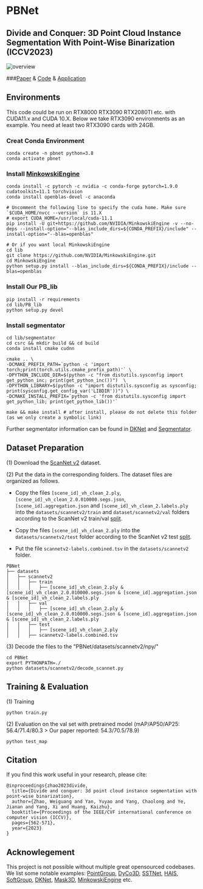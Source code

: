 # PBNet 
## Divide and  Conquer: 3D Point Cloud Instance Segmentation With Point-Wise Binarization (ICCV2023)
![overview](https://github.com/weiguangzhao/PBNet/blob/master/doc/overall.png)

 ###[Paper](https://openaccess.thecvf.com/content/ICCV2023/html/Zhao_Divide_and_Conquer_3D_Point_Cloud_Instance_Segmentation_With_Point-Wise_ICCV_2023_paper.html) & [Code](https://github.com/weiguangzhao/PBNet) & [Application](https://www.youtube.com/watch?v=yp7FUmaoW_Q)

## Environments
This code could be run on RTX8000 RTX3090 RTX2080TI etc. with CUDA11.x and CUDA 10.X. Below we take RTX3090 environments 
as an example. You need at least two RTX3090 cards with 24GB.
### Creat Conda Environment
    conda create -n pbnet python=3.8
    conda activate pbnet

### Install [MinkowskiEngine](https://github.com/NVIDIA/MinkowskiEngine)
    conda install -c pytorch -c nvidia -c conda-forge pytorch=1.9.0 cudatoolkit=11.1 torchvision
    conda install openblas-devel -c anaconda
    
    # Uncomment the following line to specify the cuda home. Make sure `$CUDA_HOME/nvcc --version` is 11.X
    # export CUDA_HOME=/usr/local/cuda-11.1
    pip install -U git+https://github.com/NVIDIA/MinkowskiEngine -v --no-deps --install-option="--blas_include_dirs=${CONDA_PREFIX}/include" --install-option="--blas=openblas"
    
    # Or if you want local MinkowskiEngine
    cd lib
    git clone https://github.com/NVIDIA/MinkowskiEngine.git
    cd MinkowskiEngine
    python setup.py install --blas_include_dirs=${CONDA_PREFIX}/include --blas=openblas

### Install Our PB_lib
    pip install -r requirements
    cd lib/PB_lib
    python setup.py devel

### Install segmentator 
```
cd lib/segmentator
cd csrc && mkdir build && cd build
conda install cmake cudnn

cmake .. \
-DCMAKE_PREFIX_PATH=`python -c 'import torch;print(torch.utils.cmake_prefix_path)'` \
-DPYTHON_INCLUDE_DIR=$(python -c "from distutils.sysconfig import get_python_inc; print(get_python_inc())")  \
-DPYTHON_LIBRARY=$(python -c "import distutils.sysconfig as sysconfig; print(sysconfig.get_config_var('LIBDIR'))") \
-DCMAKE_INSTALL_PREFIX=`python -c 'from distutils.sysconfig import get_python_lib; print(get_python_lib())'`

make && make install # after install, please do not delete this folder (as we only create a symbolic link)
```

Further segmentator information can be found in [DKNet](https://github.com/W1zheng/DKNet) and [Segmentator](https://github.com/Karbo123/segmentator).
    
## Dataset Preparation
(1) Download the [ScanNet v2](http://www.scan-net.org/) dataset.

(2) Put the data in the corresponding folders. The dataset files are organized as follows.
* Copy the files `[scene_id]_vh_clean_2.ply`,  `[scene_id]_vh_clean_2.0.010000.segs.json`,  `[scene_id].aggregation.json`  and `[scene_id]_vh_clean_2.labels.ply`  into the `datasets/scannetv2/train` and `dataset/scannetv2/val` folders according to the ScanNet v2 train/val [split](https://github.com/ScanNet/ScanNet/tree/master/Tasks/Benchmark).

* Copy the files `[scene_id]_vh_clean_2.ply` into the `datasets/scannetv2/test` folder according to the ScanNet v2 test [split](https://github.com/ScanNet/ScanNet/tree/master/Tasks/Benchmark).

* Put the file `scannetv2-labels.combined.tsv` in the `datasets/scannetv2` folder.


```
PBNet
├── datasets
│   ├── scannetv2
│   │   ├── train
│   │   │   ├── [scene_id]_vh_clean_2.ply & [scene_id]_vh_clean_2.0.010000.segs.json & [scene_id].aggregation.json & [scene_id]_vh_clean_2.labels.ply
│   │   ├── val
│   │   │   ├── [scene_id]_vh_clean_2.ply & [scene_id]_vh_clean_2.0.010000.segs.json & [scene_id].aggregation.json & [scene_id]_vh_clean_2.labels.ply
│   │   ├── test
│   │   │   ├── [scene_id]_vh_clean_2.ply 
│   │   ├── scannetv2-labels.combined.tsv
```
(3) Decode the files to the "PBNet/datasets/scannetv2/npy/"
    
    cd PBNet
    export PYTHONPATH=./
    python datasets/scannetv2/decode_scannet.py
## Training & Evaluation
(1) Training 
    
    python train.py

(2) Evaluation on the val set with pretrained model (mAP/AP50/AP25:  56.4/71.4/80.3 > Our paper reported: 54.3/70.5/78.9)

    python test_map

## Citation
If you find this work useful in your research, please cite:
```
@inproceedings{zhao2023divide,
  title={Divide and conquer: 3d point cloud instance segmentation with point-wise binarization},
  author={Zhao, Weiguang and Yan, Yuyao and Yang, Chaolong and Ye, Jianan and Yang, Xi and Huang, Kaizhu},
  booktitle={Proceedings of the IEEE/CVF international conference on computer vision (ICCV)},
  pages={562-571},
  year={2023}
}
```

## Acknowlegement
This project is not possible without multiple great opensourced codebases. We list some notable examples: 
[PointGroup](https://github.com/dvlab-research/PointGroup), [DyCo3D](https://github.com/aim-uofa/DyCo3D), [SSTNet](https://github.com/Gorilla-Lab-SCUT/SSTNet), 
[HAIS](https://github.com/hustvl/HAIS), [SoftGroup](https://github.com/thangvubk/SoftGroup), [DKNet](https://github.com/W1zheng/DKNet), 
[Mask3D](https://github.com/JonasSchult/Mask3D), [MinkowskiEngine]() etc.